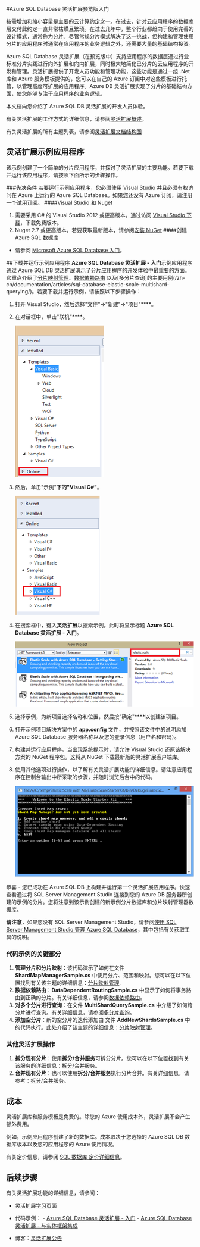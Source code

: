 <properties title="Get Started with  Azure SQL Database Elastic Scale" pageTitle="Azure SQL Database 灵活扩展入门" description="Azure SQL Database 的灵活扩展功能的基本介绍，其中包括轻松运行简单的应用。" metaKeywords="sharding scaling, Azure SQL DB sharding, elastic scale" services="sql-database" documentationCenter="" manager="jhubbard" authors="sidneyh@microsoft.com"/>
<tags ms.service="sql-database"
    ms.date="02/03/2015"
    wacn.date="04/11/2015"
    />

#Azure SQL Database 灵活扩展预览版入门

按需增加和缩小容量是主要的云计算约定之一。在过去，针对云应用程序的数据库层交付此约定一直非常枯燥且繁琐。在过去几年中，整个行业都趋向于使用完善的设计模式，通常称为分片。尽管常规分片模式解决了这一挑战，但构建和管理使用分片的应用程序时通常在应用程序的业务逻辑之外，还需要大量的基础结构投资。 

Azure SQL Database 灵活扩展（在预览版中）支持应用程序的数据层通过行业标准分片实践进行向外扩展和向内扩展，同时极大地简化已分片的云应用程序的开发和管理。灵活扩展提供了开发人员功能和管理功能，这些功能是通过一组 .Net 库和 Azure 服务模板提供的，您可以在自己的 Azure 订阅中对这些模板进行托管，以管理高度可扩展的应用程序。Azure DB 灵活扩展实现了分片的基础结构方面，使您能够专注于应用程序的业务逻辑。 

本文档向您介绍了 Azure SQL DB 灵活扩展的开发人员体验。 

有关灵活扩展的工作方式的详细信息，请参阅[灵活扩展概述](/zh-cn/documentation/articles/sql-database-elastic-scale-introduction/)。

有关灵活扩展的所有主题列表，请参阅[灵活扩展文档结构图](/zh-cn/documentation/articles/sql-database-elastic-scale-documentation-map/)

## 灵活扩展示例应用程序

该示例创建了一个简单的分片应用程序，并探讨了灵活扩展的主要功能。若要下载并运行该应用程序，请按照下面所示的步骤操作。 

###先决条件
若要运行示例应用程序，您必须使用 Visual Studio 并且必须有权访问在 Azure 上运行的 Azure SQL Database。如果您还没有 Azure 订阅，请注册一个[试用订阅](/pricing/1rmb-trial/)。
####Visual Studio 和 Nuget

1. 需要采用 C# 的 Visual Studio 2012 或更高版本。通过访问 [Visual Studio 下载](http://www.visualstudio.com/zh-cn/downloads/download-visual-studio-vs.aspx)，下载免费版本。
2. Nuget 2.7 或更高版本。若要获取最新版本，请参阅[安装 NuGet](http://docs.nuget.org/docs/start-here/installing-nuget)
####创建 Azure SQL 数据库

* 请参阅 [Microsoft Azure SQL Database 入门](/zh-cn/documentation/articles/sql-database-get-started/)。

##下载并运行示例应用程序
**Azure SQL Database 灵活扩展 - 入门**示例应用程序通过 Azure SQL DB 灵活扩展演示了分片应用程序的开发体验中最重要的方面。它重点介绍了[分片映射管理](/zh-cn/documentation/articles/sql-database-elastic-scale-shard-map-management/)、[数据依赖路由](/zh-cn/documentation/articles/sql-database-elastic-scale-data-dependent-routing/) 以及[多分片查询]的主要用例(/zh-cn/documentation/articles/sql-database-elastic-scale-multishard-querying/)。若要下载并运行示例，请按照以下步骤操作： 

1. 打开 Visual Studio，然后选择"文件"->"新建"->"项目"****。
2. 在对话框中，单击"联机"****。

    ![New Project>Online][2]
3. 然后，单击"示例"****下的"Visual C#"****。

    ![Click Visual C#][3]
4. 在搜索框中，键入**灵活扩展**以搜索示例。此时将显示标题 **Azure SQL Database 灵活扩展 - 入门**。

    ![Search Box][1]
 
5. 选择示例，为新项目选择名称和位置，然后按"确定"****以创建该项目。
6. 打开示例项目解决方案中的 **app.config** 文件，并按照该文件中的说明添加 Azure SQL Database 服务器名称以及您的登录信息（用户名和密码）。
7. 构建并运行应用程序。当出现系统提示时，请允许 Visual Studio 还原该解决方案的 NuGet 程序包。这将从 NuGet 下载最新版的灵活扩展客户端库。
8. 使用其他选项进行操作，以了解有关灵活扩展功能的详细信息。请注意应用程序在控制台输出中所采取的步骤，并随时浏览后台中的代码。

    ![progress][4]

恭喜 - 您已成功在 Azure SQL DB 上构建并运行第一个灵活扩展应用程序。快速查看通过将 SQL Server Management Studio 连接到您的 Azure DB 服务器所创建的示例的分片。您将注意到该示例创建的新示例分片数据库和分片映射管理器数据库。

**请注意**，如果您没有 SQL Server Management Studio，请参阅[使用 SQL Server Management Studio 管理 Azure SQL Database](/zh-cn/documentation/articles/documentation/articles/sql-database-manage-azure-ssms/)，其中包括有关获取工具的说明。  

### 代码示例的关键部分

1. **管理分片和分片映射**：该代码演示了如何在文件 **ShardMapManagerSample.cs** 中使用分片、范围和映射。您可以在以下位置找到有关该主题的详细信息：[分片映射管理](/zh-cn/documentation/articles/sql-database-elastic-scale-shard-map-management/).  
2. **数据依赖路由**：**DataDependentRoutingSample.cs** 中显示了如何将事务路由到正确的分片。有关详细信息，请参阅[数据依赖路由](/zh-cn/documentation/articles/sql-database-elastic-scale-data-dependent-routing/)。 
3. **对多个分片进行查询**：在文件 **MultiShardQuerySample.cs** 中介绍了如何跨分片进行查询。有关详细信息，请参阅[多分片查询](/zh-cn/documentation/articles/sql-database-elastic-scale-multishard-querying/)。
4. **添加空分片**：新的空分片的迭代添加由
文件 **AddNewShardsSample.cs** 中的代码执行。此处介绍了该主题的详细信息：[分片映射管理](/zh-cn/documentation/articles/sql-database-elastic-scale-shard-map-management/)。

### 其他灵活扩展操作

1. **拆分现有分片**：使用**拆分/合并服务**可拆分分片。您可以在以下位置找到有关该服务的详细信息：[拆分/合并服务](/zh-cn/documentation/articles/sql-database-elastic-scale-overview-split-and-merge/)。
2. **合并现有分片**：也可以使用**拆分/合并服务**执行分片合并。有关详细信息，请参考：[拆分/合并服务](/zh-cn/documentation/articles/sql-database-elastic-scale-overview-split-and-merge/)。   


## 成本

灵活扩展库和服务模板是免费的。除您的 Azure 使用成本外，灵活扩展不会产生额外费用。 

例如，示例应用程序创建了新的数据库。成本取决于您选择的 Azure SQL DB 数据库版本以及您的应用程序的 Azure 使用情况。

有关定价信息，请参阅 [SQL 数据库 定价详细信息](/home/features/sql-database/#price)。

## 后续步骤
有关灵活扩展功能的详细信息，请参阅：

* [灵活扩展学习页面](/zh-cn/documentation/articles/sql-database-elastic-scale-documentation-map/)
-    代码示例： 
    -    [Azure SQL Database 灵活扩展 - 入门](http://code.msdn.microsoft.com/Elastic-Scale-with-Azure-a80d8dc6?SRC=VSIDE)
    -    [Azure SQL Database 灵活扩展 - 与实体框架集成](http://code.msdn.microsoft.com/Elastic-Scale-with-Azure-bae904ba?SRC=VSIDE)

-    博客：[灵活扩展公告](http://go.microsoft.com/?linkid=9862608)



<!--Anchors-->
[灵活扩展示例应用程序]: #The-Elastic-Scale-Sample-Application
[下载并运行示例应用]: #Download-and-Run-the-Sample-App
[成本]: #Cost
[后续步骤]: #next-steps

<!--Image references-->
[1]: ./media/sql-database-elastic-scale-get-started/newProject.png
[2]: ./media/sql-database-elastic-scale-get-started/click-online.png
[3]: ./media/sql-database-elastic-scale-get-started/click-CSharp.png
[4]: ./media/sql-database-elastic-scale-get-started/output2.png
